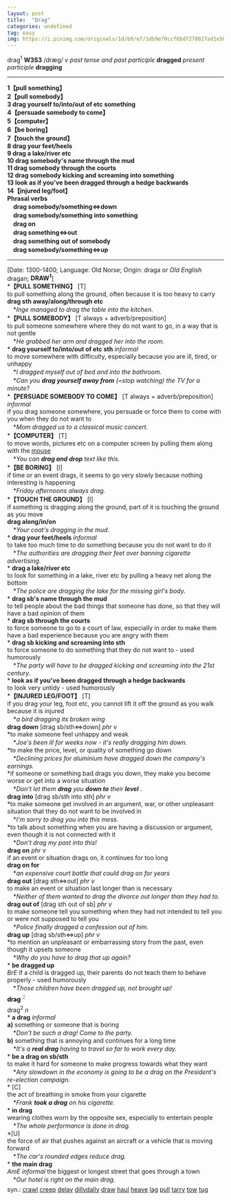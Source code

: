 ```yaml
---
layout: post
title:  "Drag"
categories: undefined
tag: easy
img: https://i.pinimg.com/originals/1d/b9/e7/1db9e70ccf6bd7278027ad1e58c1b3e5.png
---
```

<DIV style="MARGIN: 0px 0px 5px">drag<SUP>1</SUP> <B>W3S3</B> /dræg/ <I>v past tense and past participle</I> <B>dragged</B> <I>present participle</I> <B>dragging</B>
<HR>
<B>1【pull something】</B><BR><B>2【pull somebody】</B><BR><B>3 drag yourself to/into/out of etc something</B><BR><B>4【persuade somebody to come】</B><BR><B>5【computer】</B><BR><B>6【be boring】</B><BR><B>7【touch the ground】</B><BR><B>8 drag your feet/heels</B><BR><B>9 drag a lake/river etc</B><BR><B>10 drag somebody's name through the mud</B><BR><B>11 drag somebody through the courts</B><BR><B>12 drag somebody kicking and screaming into something</B><BR><B>13 look as if you've been dragged through a hedge backwards</B><BR><B>14【injured leg/foot】</B><BR><B>Phrasal verbs</B><BR>　<B>drag somebody/something⇔down</B><BR>　<B>drag somebody/something into something</B><BR>　<B>drag on</B><BR>　<B>drag something⇔out</B><BR>　<B>drag something out of somebody</B><BR>　<B>drag somebody/something⇔up</B>
<HR>
[Date: 1300-1400; Language: Old Norse; Origin: draga or <I>Old English</I> dragan; <B>DRAW<SUP>1</SUP></B>]<BR>*<B>【PULL SOMETHING】</B> [T]<BR>to pull something along the ground, often because it is too heavy to carry<BR><B>drag sth away/along/through etc</B><BR>　*<I>Inge managed to drag the table into the kitchen.</I><BR>*<B>【PULL SOMEBODY】</B> [T always + adverb/preposition]<BR>to pull someone somewhere where they do not want to go, in a way that is not gentle<BR>　*<I>He grabbed her arm and dragged her into the room.</I><BR>* <B>drag yourself to/into/out of etc sth</B> <I>informal</I> <BR>to move somewhere with difficulty, especially because you are ill, tired, or unhappy<BR>　*<I>I dragged myself out of bed and into the bathroom.</I><BR>　*<I>Can you <B>drag yourself away from</B> (=stop watching) the TV for a minute?</I><BR>*<B>【PERSUADE SOMEBODY TO COME】</B> [T always + adverb/preposition] <I>informal</I><BR>if you drag someone somewhere, you persuade or force them to come with you when they do not want to<BR>　*<I>Mom dragged us to a classical music concert.</I><BR>*<B>【COMPUTER】</B> [T]<BR>to move words, pictures etc on a computer screen by pulling them along with the <A href="{{ site.baseurl }}/mouse"><U>mouse</U></A><BR>　*<I>You can <B>drag and drop</B> text like this.</I><BR>*<B>【BE BORING】</B> [I]<BR>if time or an event drags, it seems to go very slowly because nothing interesting is happening<BR>　*<I>Friday afternoons always drag.</I><BR>*<B>【TOUCH THE GROUND】</B> [I]<BR>if something is dragging along the ground, part of it is touching the ground as you move<BR><B>drag along/in/on</B><BR>　*<I>Your coat's dragging in the mud.</I><BR>* <B>drag your feet/heels</B> <I>informal</I> <BR>to take too much time to do something because you do not want to do it<BR>　*<I>The authorities are dragging their feet over banning cigarette advertising.</I><BR>* <B>drag a lake/river etc</B><BR>to look for something in a lake, river etc by pulling a heavy net along the bottom<BR>　*<I>The police are dragging the lake for the missing girl's body.</I><BR>* <B>drag sb's name through the mud</B><BR>to tell people about the bad things that someone has done, so that they will have a bad opinion of them<BR>* <B>drag sb through the courts</B><BR>to force someone to go to a court of law, especially in order to make them have a bad experience because you are angry with them<BR>* <B>drag sb kicking and screaming into sth</B><BR>to force someone to do something that they do not want to - used humorously<BR>　*<I>The party will have to be dragged kicking and screaming into the 21st century.</I><BR>* <B>look as if you've been dragged through a hedge backwards</B><BR>to look very untidy - used humorously<BR>*<B>【INJURED LEG/FOOT】</B> [T]<BR>if you drag your leg, foot etc, you cannot lift it off the ground as you walk because it is injured<BR>　*<I>a bird dragging its broken wing</I><BR><B>drag down</B> [drag sb/sth⇔down] <I>phr v</I><BR>*to make someone feel unhappy and weak<BR>　*<I>Joe's been ill for weeks now - it's really dragging him down.</I><BR>*to make the price, level, or quality of something go down<BR>　*<I>Declining prices for aluminium have dragged down the company's earnings.</I><BR>*if someone or something bad drags you down, they make you become worse or get into a worse situation<BR>　*<I>Don't let them <B>drag</B> you <B>down to</B> their <B>level</B> .</I><BR><B>drag into</B> [drag sb/sth into sth] <I>phr v</I><BR>*to make someone get involved in an argument, war, or other unpleasant situation that they do not want to be involved in<BR>　*<I>I'm sorry to drag you into this mess.</I><BR>*to talk about something when you are having a discussion or argument, even though it is not connected with it<BR>　*<I>Don't drag my past into this!</I><BR><B>drag on</B> <I>phr v</I><BR>if an event or situation drags on, it continues for too long<BR><B>drag on for</B><BR>　*<I>an expensive court battle that could drag on for years</I><BR><B>drag out</B> [drag sth⇔out] <I>phr v</I><BR>to make an event or situation last longer than is necessary<BR>　*<I>Neither of them wanted to drag the divorce out longer than they had to.</I><BR><B>drag out of</B> [drag sth out of sb] <I>phr v</I><BR>to make someone tell you something when they had not intended to tell you or were not supposed to tell you<BR>　*<I>Police finally dragged a confession out of him.</I><BR><B>drag up</B> [drag sb/sth⇔up] <I>phr v</I><BR>*to mention an unpleasant or embarrassing story from the past, even though it upsets someone<BR>　*<I>Why do you have to drag that up again?</I><BR>* <B>be dragged up</B><BR><I>BrE</I> if a child is dragged up, their parents do not teach them to behave properly - used humorously<BR>　*<I>Those children have been dragged up, not brought up!</I></DIV>
<DIV style="COLOR: #808080; MARGIN: 0px 0px 5px; LINE-HEIGHT: normal"><SPAN style="FONT-SIZE: 10.5pt; COLOR: #000000; LINE-HEIGHT: normal"><B>drag</B></SPAN> <SUP style="FONT-SIZE: 83%; LINE-HEIGHT: normal">2</SUP> </DIV>
<DIV style="MARGIN: 0px 0px 5px">drag<SUP>2</SUP> <I>n</I> <BR>* <B>a drag</B> <I>informal</I> <BR><B>a)</B> something or someone that is boring<BR>　*<I>Don't be such a drag! Come to the party.</I><BR><B>b)</B> something that is annoying and continues for a long time<BR>　*<I>It's a <B>real drag</B> having to travel so far to work every day.</I><BR>* <B>be a drag on sb/sth</B><BR>to make it hard for someone to make progress towards what they want<BR>　*<I>Any slowdown in the economy is going to be a drag on the President's re-election campaign.</I><BR>* [C] <BR>the act of breathing in smoke from your cigarette<BR>　*<I>Frank <B>took a drag</B> on his cigarette.</I><BR>* <B>in drag</B><BR>wearing clothes worn by the opposite sex, especially to entertain people<BR>　*<I>The whole performance is done in drag.</I><BR>*[U] <BR>the force of air that pushes against an aircraft or a vehicle that is moving forward<BR>　*<I>The car's rounded edges reduce drag.</I><BR>* <B>the main drag</B><BR><I>AmE informal</I> the biggest or longest street that goes through a town<BR>　*<I>Our hotel is right on the main drag.</I></DIV>
<DIV style="MARGIN: 0px 0px 5px">
<DIV style="MARGIN: 4px 0px">syn.: <A href="{{ site.baseurl }}/crawl"><U>crawl</U></A> <A href="{{ site.baseurl }}/creep"><U>creep</U></A> <A href="{{ site.baseurl }}/delay"><U>delay</U></A> <A href="{{ site.baseurl }}/dillydally"><U>dillydally</U></A> <A href="{{ site.baseurl }}/draw"><U>draw</U></A> <A href="{{ site.baseurl }}/haul"><U>haul</U></A> <A href="{{ site.baseurl }}/heave"><U>heave</U></A> <A href="{{ site.baseurl }}/lag"><U>lag</U></A> <A ref="{{ site.baseurl }}/pull"><U>pull</U></A> <A href="{{ site.baseurl }}/tarry"><U>tarry</U></A> <A href="{{ site.baseurl }}/tow"><U>tow</U></A> <A href="{{ site.baseurl }}/tug"><U>tug</U></A></DIV></DIV>
